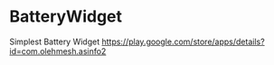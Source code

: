 # BatteryWidget
Simplest Battery Widget
https://play.google.com/store/apps/details?id=com.olehmesh.asinfo2
